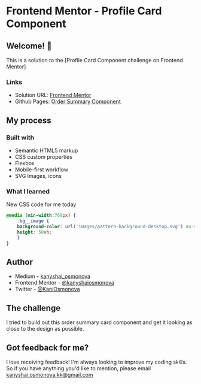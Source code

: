 # Frontend Mentor - Profile Card Component

## Welcome! 👋
This is a solution to the [Profile Card Component challenge on Frontend Mentor]

### Links

- Solution URL: [Frontend Mentor](https://www.frontendmentor.io/challenges/order-summary-component-QlPmajDUj/hub/order-summary-component-3A9gxyRCS)
- Github Pages: [Order Summary Component ](https://kanyshaiosmonova.github.io/Frontend-Mentor-Challenges/order-summary-component/index.html)


## My process

### Built with

- Semantic HTML5 markup
- CSS custom properties
- Flexbox
- Mobile-first workflow
- SVG Images, icons

### What I learned

New CSS code for me today

```css
@media (min-width:768px) {
    .bg__image {
    background-color: url('images/pattern-background-desktop.svg') no-repeat center/cover;
    height: 50vh;
    }
}
```

## Author

- Medium - [kanyshai_osmonova](https://medium.com/@kanyshai_osmonova)
- Frontend Mentor - [@kanyshaiosmonova](https://www.frontendmentor.io/profile/kanyshaiosmonova)
- Twitter - [@KaniOsmonova](https://twitter.com/Kaniosmonova)


## The challenge

I tried to build out this order summary card component and get it looking as close to the design as possible.

## Got feedback for me?

I love receiving feedback! I'm always looking to improve my coding skills. So if you have anything you'd like to mention, please email [kanyshai.osmonova.kk@gmail.com](@mailto:kanyshai.osmonova.kk@gmail.com)
